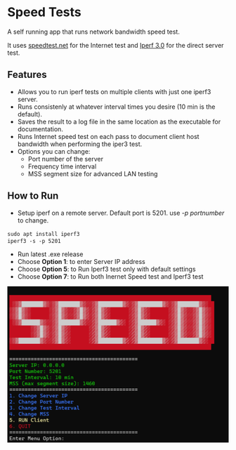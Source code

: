 # Speed Tests

A self running app that runs network bandwidth speed test.

It uses [speedtest.net](https://www.speedtest.net/) for the Internet test and [Iperf 3.0](https://iperf.fr/iperf-download.php) for the direct server test.

## Features
- Allows you to run iperf tests on multiple clients with just one iperf3 server.
- Runs consistenly at whatever interval times you desire (10 min is the default).
- Saves the result to a log file in the same location as the executable for documentation.
- Runs Internet speed test on each pass to document client host bandwidth when performing the iper3 test.
- Options you can change: 
    - Port number of the server
    - Frequency time interval
    - MSS segment size for advanced LAN testing

## How to Run
- Setup iperf on a remote server. Default port is 5201. use *-p portnumber* to change.
```
sudo apt install iperf3
iperf3 -s -p 5201
```

- Run latest .exe release
- Choose **Option 1**: to enter Server IP address
- Choose **Option 5**: to Run Iperf3 test only with default settings
- Choose **Option 7**: to Run both Inernet Speed test and Iperf3 test

![Menu](readme.png)